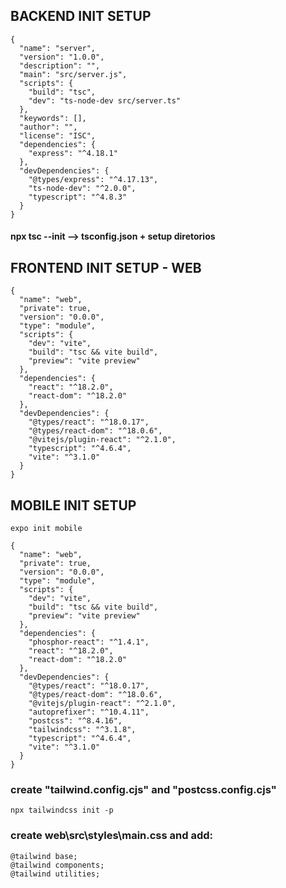 ## BACKEND INIT SETUP

```
{
  "name": "server",
  "version": "1.0.0",
  "description": "",
  "main": "src/server.js",
  "scripts": {
    "build": "tsc",
    "dev": "ts-node-dev src/server.ts"
  },
  "keywords": [],
  "author": "",
  "license": "ISC",
  "dependencies": {
    "express": "^4.18.1"
  },
  "devDependencies": {
    "@types/express": "^4.17.13",
    "ts-node-dev": "^2.0.0",
    "typescript": "^4.8.3"
  }
}
```

#### npx tsc --init --> tsconfig.json + setup diretorios

## FRONTEND INIT SETUP - WEB

```
{
  "name": "web",
  "private": true,
  "version": "0.0.0",
  "type": "module",
  "scripts": {
    "dev": "vite",
    "build": "tsc && vite build",
    "preview": "vite preview"
  },
  "dependencies": {
    "react": "^18.2.0",
    "react-dom": "^18.2.0"
  },
  "devDependencies": {
    "@types/react": "^18.0.17",
    "@types/react-dom": "^18.0.6",
    "@vitejs/plugin-react": "^2.1.0",
    "typescript": "^4.6.4",
    "vite": "^3.1.0"
  }
}
```

## MOBILE INIT SETUP

```
expo init mobile
```

```
{
  "name": "web",
  "private": true,
  "version": "0.0.0",
  "type": "module",
  "scripts": {
    "dev": "vite",
    "build": "tsc && vite build",
    "preview": "vite preview"
  },
  "dependencies": {
    "phosphor-react": "^1.4.1",
    "react": "^18.2.0",
    "react-dom": "^18.2.0"
  },
  "devDependencies": {
    "@types/react": "^18.0.17",
    "@types/react-dom": "^18.0.6",
    "@vitejs/plugin-react": "^2.1.0",
    "autoprefixer": "^10.4.11",
    "postcss": "^8.4.16",
    "tailwindcss": "^3.1.8",
    "typescript": "^4.6.4",
    "vite": "^3.1.0"
  }
}

```

### create "tailwind.config.cjs" and "postcss.config.cjs"

```
npx tailwindcss init -p
```

### create web\src\styles\main.css and add:

```
@tailwind base;
@tailwind components;
@tailwind utilities;
```
